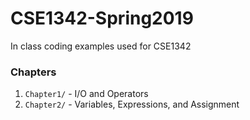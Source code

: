 # CSE1342-Spring2019
In class coding examples used for CSE1342

### Chapters
1. `Chapter1/` - I/O and Operators
1. `Chapter2/` - Variables, Expressions, and Assignment
